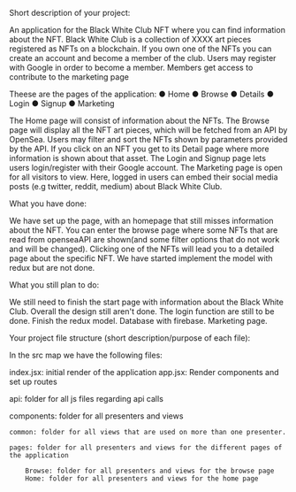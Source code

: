 Short description of your project:

An application for the Black White Club NFT where you can find information about the NFT.
Black White Club is a collection of XXXX art pieces registered as NFTs on a blockchain. If
you own one of the NFTs you can create an account and become a member of the club.
Users may register with Google in order to become a member. Members get access to
contribute to the marketing page

Theese are the pages of the application:
● Home
● Browse
● Details
● Login
● Signup
● Marketing

The Home page will consist of information about the NFTs. The Browse page will display all
the NFT art pieces, which will be fetched from an API by OpenSea. Users may filter and sort
the NFTs shown by parameters provided by the API. If you click on an NFT you get to its
Detail page where more information is shown about that asset. The Login and Signup page
lets users login/register with their Google account. The Marketing page is open for all visitors
to view. Here, logged in users can embed their social media posts (e.g twitter, reddit,
medium) about Black White Club.

What you have done:

We have set up the page, with an homepage that still misses information about the NFT. You can enter the browse page where some NFTs that are read from openseaAPI are shown(and some filter options that do not work and will be changed). Clicking one of the NFTs will lead you to a detailed page about the specific NFT. We have started implement the model with redux but are not done. 

What you still plan to do:

We still need to finish the start page with information about the Black White Club.
Overall the design still aren't done.
The login function are still to be done.
Finish the redux model.
Database with firebase.
Marketing page.

Your project file structure (short description/purpose of each file):

In the src map we have the following files:

index.jsx: initial render of the application
app.jsx: Render components and set up routes

api: folder for all js files regarding api calls

components: folder for all presenters and views

    common: folder for all views that are used on more than one presenter.

    pages: folder for all presenters and views for the different pages of the application

        Browse: folder for all presenters and views for the browse page
        Home: folder for all presenters and views for the home page
